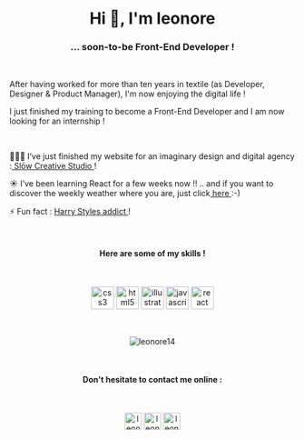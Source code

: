 <h1 align="center">Hi 👋, I'm leonore</h1>

<h3 align="center">... soon-to-be Front-End Developer !</h3>

<br>
<p>After having worked for more than ten years in textile (as Developer, Designer & Product Manager), I'm now enjoying the digital life !</p>
<p>I just finished my training to become a Front-End Developer and I am now looking for an internship !</p>

<br>
<p>
👩🏼‍💻   I’ve just finished my website for an imaginary design and digital agency :<a href="https://slowcreative.netlify.app" target="blank"> Slōw Creative Studio </a>!
</p>
<p>
☀️  I’ve been learning React for a few weeks now !! .. and if you want to discover the weekly weather where you are, just click<a href="https://leonore14.github.io/weather-app/" target="blank"> here </a>:-)
</p>
<p>
⚡  Fun fact : <a href="https://leonore14.github.io/harry/" target="blank">Harry Styles addict </a>!
</p>

<br>
<h4 align="center">Here are some of my skills !</h4>

<br>
<p align="center">
  <img src="https://devicons.github.io/devicon/devicon.git/icons/css3/css3-original-wordmark.svg" alt="css3" width="40" height="40"/>
  <img src="https://devicons.github.io/devicon/devicon.git/icons/html5/html5-original-wordmark.svg" alt="html5" width="40" height="40"/>
  <img src="https://www.vectorlogo.zone/logos/adobe_illustrator/adobe_illustrator-icon.svg" alt="illustrator" width="40" height="40"/>
  <img src="https://devicons.github.io/devicon/devicon.git/icons/javascript/javascript-original.svg" alt="javascript" width="40" height="40"/>
  <img src="https://devicons.github.io/devicon/devicon.git/icons/react/react-original-wordmark.svg" alt="react" width="40" height="40"/>
</p>

<br>
<p align="center">
  <img align="center" src="https://github-readme-stats.vercel.app/api/top-langs/?username=leonore14&layout=compact&hide=html" alt="leonore14" />
</p>

<br>
<h4 align="center">Don't hesitate to contact me online :</h4>

<br>
<p align="center"> 
<a href="www.linkedin.com/in/leonore14" target="_blank"><img align="center" src="https://cdn.jsdelivr.net/npm/simple-icons@3.0.1/icons/linkedin.svg" alt="leonore g." height="30" width="30" /></a>
<a href="https://fb.com/leonore14" target="_blank"><img align="center" src="https://cdn.jsdelivr.net/npm/simple-icons@3.0.1/icons/facebook.svg" alt="leonore14" height="30" width="30" /></a>
<a href="https://instagram.com/leonore14" target="_blank"><img align="center" src="https://cdn.jsdelivr.net/npm/simple-icons@3.0.1/icons/instagram.svg" alt="leonore14" height="30" width="30" /></a>
</p>
